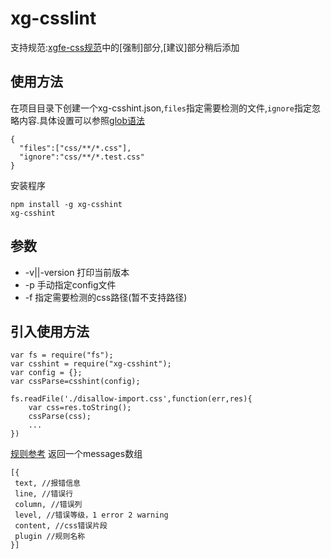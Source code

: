 # xg-csslint

支持规范:[xgfe-css规范](https://github.com/xgfe/codeguide/blob/master/css.md)中的[强制]部分,[建议]部分稍后添加

## 使用方法



在项目目录下创建一个xg-csshint.json,`files`指定需要检测的文件,`ignore`指定忽略内容.具体设置可以参照[glob语法](https://github.com/isaacs/node-glob)

```
{
  "files":["css/**/*.css"],
  "ignore":"css/**/*.test.css"
}
```

安装程序
```
npm install -g xg-csshint
xg-csshint
```

## 参数
- -v||-version  打印当前版本
- -p 手动指定config文件
- -f 指定需要检测的css路径(暂不支持路径)

## 引入使用方法  

```
var fs = require("fs");
var csshint = require("xg-csshint");
var config = {};
var cssParse=csshint(config);

fs.readFile('./disallow-import.css',function(err,res){
    var css=res.toString();
    cssParse(css);
    ...
})
```
[规则参考](https://github.com/xgfe/xg-csshint/blob/master/src/config.js)
返回一个messages数组

```
[{
 text, //报错信息
 line, //错误行
 column, //错误列
 level, //错误等级，1 error 2 warning
 content, //css错误片段
 plugin //规则名称
}]
```

